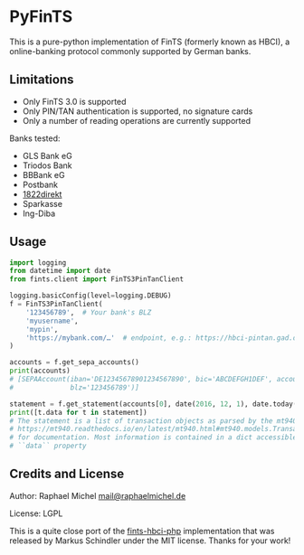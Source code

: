 PyFinTS
=======

This is a pure-python implementation of FinTS (formerly known as HBCI), a
online-banking protocol commonly supported by German banks.

Limitations
-----------

* Only FinTS 3.0 is supported
* Only PIN/TAN authentication is supported, no signature cards
* Only a number of reading operations are currently supported

Banks tested:

* GLS Bank eG
* Triodos Bank
* BBBank eG
* Postbank
* [1822direkt](https://www.1822direkt.de/service/zugang-zum-konto/softwarebanking-mit-hbci/)
* Sparkasse
* Ing-Diba

Usage
-----

```python
import logging
from datetime import date
from fints.client import FinTS3PinTanClient

logging.basicConfig(level=logging.DEBUG)
f = FinTS3PinTanClient(
    '123456789',  # Your bank's BLZ
    'myusername',
    'mypin',
    'https://mybank.com/…'  # endpoint, e.g.: https://hbci-pintan.gad.de/cgi-bin/hbciservlet
)

accounts = f.get_sepa_accounts()
print(accounts)
# [SEPAAccount(iban='DE12345678901234567890', bic='ABCDEFGH1DEF', accountnumber='123456790', subaccount='',
#              blz='123456789')]

statement = f.get_statement(accounts[0], date(2016, 12, 1), date.today())
print([t.data for t in statement])
# The statement is a list of transaction objects as parsed by the mt940 parser, see
# https://mt940.readthedocs.io/en/latest/mt940.html#mt940.models.Transaction
# for documentation. Most information is contained in a dict accessible via their
# ``data`` property
```

Credits and License
-------------------

Author: Raphael Michel <mail@raphaelmichel.de>

License: LGPL

This is a quite close port of the [fints-hbci-php](https://github.com/mschindler83/fints-hbci-php)
implementation that was released by Markus Schindler under the MIT license.
Thanks for your work!
